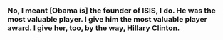 ### No, I meant [Obama is] the founder of ISIS, I do. He was the most valuable player. I give him the most valuable player award. I give her, too, by the way, Hillary Clinton.